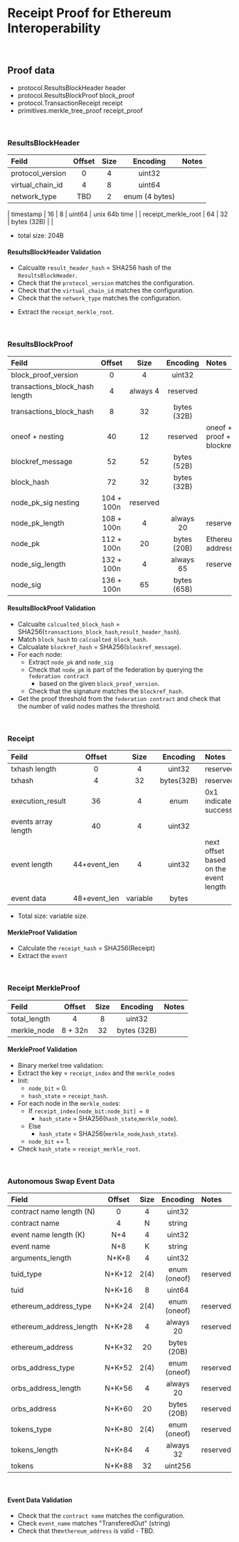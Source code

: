 # Receipt Proof for Ethereum Interoperability

&nbsp;
## Proof data
* protocol.ResultsBlockHeader header
* protocol.ResultsBlockProof block_proof
* protocol.TransactionReceipt receipt
* primitives.merkle_tree_proof receipt_proof

&nbsp;
### ResultsBlockHeader 

| Feild         | Offset        | Size          | Encoding      | Notes         |
|:------------- |:-------------:|:-------------:|:-------------:|:--------------|
| protocol_version | 0 | 4 | uint32 | |
| virtual_chain_id | 4 | 8 | uint64 | |
| network_type | TBD | 2 | enum (4 bytes) | |
<!--
| block_height | 8 | 8 | uint64 | To be replaced with version |
-->
| timestamp | 16 | 8 | uint64 | unix 64b time |
| receipt_merkle_root | 64 | 32 | bytes (32B) | |

* total size: 204B

#### ResultsBlockHeader Validation
* Calcualte `result_header_hash` = SHA256 hash of the `ResultsBlockHeader`.
* Check that the `protocol_version` matches the configuration.
* Check that the `virtual_chain_id` matches the configuration.
* Check that the `network_type` matches the configuration.
<!--
  * Check that the `timestamp` >`time` - `timeout_value`. 
-->
* Extract the `receipt_merkle_root`.

&nbsp;
### ResultsBlockProof

| Feild         | Offset        | Size          | Encoding      | Notes         |
|:------------- |:-------------:|:-------------:|:-------------:|:--------------|
| block_proof_version | 0 | 4 | uint32 | |
| transactions_block_hash length | 4 | always 4 | reserved |
| transactions_block_hash | 8 | 32 | bytes (32B)| |
| oneof + nesting | 40 | 12 | reserved | oneof + proof + blockref | 
| blockref_message | 52 | 52 | bytes (52B) |  |
| block_hash | 72 | 32 | bytes (32B)|  |
| node_pk_sig nesting | 104 + 100n | reserved | |
| node_pk_length | 108 + 100n | 4 | always 20 | reserved |
| node_pk | 112 + 100n | 20 | bytes (20B) | Ethereum address |
| node_sig_length | 132 + 100n | 4 | always 65 | reserved |
| node_sig | 136 + 100n | 65 | bytes (65B) |

#### ResultsBlockProof Validation
* Calcualte `calcualted_block_hash` = SHA256(`transactions_block_hash`,`result_header_hash`).
* Match `block_hash` to `calcualted_block_hash`.
* Calcualate `blockref_hash` = SHA256(`blockref_message`).
* For each node:
  * Extract `node_pk` and `node_sig`
  * Check that `node_pk` is part of the federation by querying the `federation contract`
	* based on the given `block_proof_version`.
  * Check that the signature matches the `blockref_hash`.
* Get the proof threshold from the `federation contract` and check that the number of valid nodes mathes the threshold.

&nbsp;
### Receipt

| Feild               | Offset        | Size          | Encoding      | Notes                                 |
|:--------------------|:-------------:|:-------------:|:-------------:|:--------------------------------------|
| txhash length       | 0             | 4             | uint32        | reserved                              |
| txhash              | 4             | 32            | bytes(32B)    | reserved                              |
| execution_result    | 36            | 4             | enum          | 0x1 indicates success                 |
| events array length | 40            | 4             | uint32        |                                       |
| event length        | 44+event_len  | 4             | uint32        | next offset based on the event length |
| event data          | 48+event_len  | variable      | bytes         |                                       |

* Total size: variable size. 

#### MerkleProof Validation
* Calculate the `receipt_hash` = SHA256(Receipt)
* Extract the `event`

&nbsp;
### Receipt MerkleProof

| Feild         | Offset   | Size | Encoding     | Notes         |
|:------------- |:--------:|:----:|:------------:|:--------------|
| total_length  | 4        | 8    | uint32       |               |
| merkle_node   | 8 + 32n  | 32   | bytes (32B)  |               |

#### MerkleProof Validation
* Binary merkel tree validation:
* Extract the key = `receipt_index` and the `merkle_node`s
* Init: 
  * `node_bit` = 0.
  * `hash_state` = `receipt_hash`.
* For each node in the `merkle_node`s:
  * If `receipt_index[node_bit:node_bit] = 0`
    * `hash_state` = SHA256(`hash_state`,`merkle_node`).
  * Else
	* `hash_state` = SHA256(`merkle_node`,`hash_state`).
  * `node_bit` += 1.
* Check `hash_state` = `receipt_merkle_root`.

&nbsp;
### Autonomous Swap Event Data

|          Field           | Offset | Size |  Encoding    |             Notes             |
|:-------------------------|:------:|:----:|:------------:|:------------------------------|
| contract name length (N) | 0      | 4    | uint32       |                               |
| contract name            | 4      | N    | string       |                               |
| event name length (K)    | N+4    | 4    | uint32       |                               |
| event name               | N+8    | K    | string       |                               |
| arguments_length         | N+K+8  | 4    | uint32       |                               |
| tuid_type                | N+K+12 | 2(4) | enum (oneof) | reserved                      |
| tuid                     | N+K+16 | 8    | uint64       |                               |
| ethereum_address_type    | N+K+24 | 2(4) | enum (oneof) | reserved                      |
| ethereum_address_length  | N+K+28 | 4    | always 20    | reserved                      |
| ethereum_address         | N+K+32 | 20   | bytes (20B)  |                               |
| orbs_address_type        | N+K+52 | 2(4) | enum (oneof) | reserved                      |
| orbs_address_length      | N+K+56 | 4    | always 20    | reserved                      |
| orbs_address             | N+K+60 | 20   | bytes (20B)  | reserved                      |
| tokens_type              | N+K+80 | 2(4) | enum (oneof) | reserved                      |
| tokens_length            | N+K+84 | 4    | always 32    | reserved                      |
| tokens                   | N+K+88 | 32   | uint256      |                               |

&nbsp;
#### Event Data Validation
* Check that the `contract name` matches the configuration.
* Check `event_name` matches "TransferedOut" (string)
* Check that the`ethereum_address` is valid - TBD.

